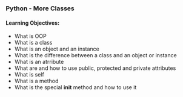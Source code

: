 ### Python - More Classes

#### Learning Objectives:

- What is OOP
- What is a class
- What is an object and an instance
- What is the difference between a class and an object or instance
- What is an atrribute
- What are and how to use public, protected and private attributes
- What is self
- What is a method
- What is the special __init__ method and how to use it